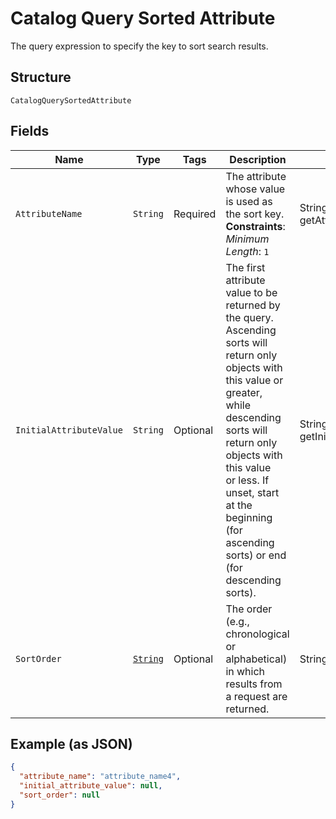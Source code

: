
# Catalog Query Sorted Attribute

The query expression to specify the key to sort search results.

## Structure

`CatalogQuerySortedAttribute`

## Fields

| Name | Type | Tags | Description | Getter |
|  --- | --- | --- | --- | --- |
| `AttributeName` | `String` | Required | The attribute whose value is used as the sort key.<br>**Constraints**: *Minimum Length*: `1` | String getAttributeName() |
| `InitialAttributeValue` | `String` | Optional | The first attribute value to be returned by the query. Ascending sorts will return only<br>objects with this value or greater, while descending sorts will return only objects with this value<br>or less. If unset, start at the beginning (for ascending sorts) or end (for descending sorts). | String getInitialAttributeValue() |
| `SortOrder` | [`String`](../../doc/models/sort-order.md) | Optional | The order (e.g., chronological or alphabetical) in which results from a request are returned. | String getSortOrder() |

## Example (as JSON)

```json
{
  "attribute_name": "attribute_name4",
  "initial_attribute_value": null,
  "sort_order": null
}
```

